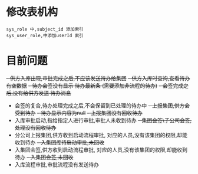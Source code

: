 # 修改表机构

    sys_role 中,subject_id 添加索引
    sys_user_role,中添加userId 索引

# 目前问题

~~- 供方入库出现,审批完成之后,不应该发送待办给集团~~
~~- 供方入库时查询,查看待办有空数据~~
~~- 待办会签没有显示 待办最新条 (需要添加非流程的待办)~~
~~- 会签完成之后,没有给供方发送 待办消息~~

- 会签的复合,待办处理完成之后,不会保留到已处理的待办中
  ~~- 上报集团,供方会受到待办~~
  ~~- 待办显示内容为null~~
  ~~- 上报集团没有回收待办~~
- 入库审批启动,指给指定人进行审批,审批人未收到待办
  ~~- 集团会签\子公司会签,处理没有回收待办~~
- 分公司上报集团,供方收到启动流程审批, 对应的人员,没有该集团的权限,却能收到待办
  ~~- 入集团库待启动审批,未回收~~
- 入集团会签,供方收到启动流程审批, 对应的人员,没有该集团的权限,却能收到待办
  ~~- 入集团会签,未回收~~
- 入库流程审批,审批流程没有发送待办
